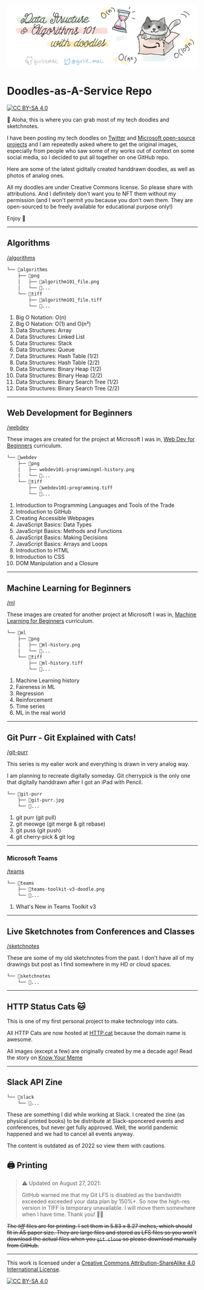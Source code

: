 
![header image](header.png)

# Doodles-as-A-Service Repo

[![CC BY-SA 4.0][cc-by-sa-shield]][cc-by-sa]

👋 Aloha, this is where you can grab most of my tech doodles and sketchnotes.

I have been posting my tech doodles on [Twitter](https://twitter.com/girlie_mac) and [Microsoft open-source projects](https://github.com/microsoft/) and I am repeatedly asked where to get the original images, especially from people who saw some of my works out of context on some social media, so I decided to put all together on one GitHub repo.

Here are some of the latest giditally created handdrawn doodles, as well as photos of analog ones.

All my doodles are under Creative Commons license. So please share with attributions. And I definitely don't want you to NFT them without my permission (and I won't permit you because you don't own them. They are open-sourced to be freely available for educational purpose only!)

Enjoy 🌺

---

## Algorithms
[/algorithms](/algorithms)

```
└── 📁algorithms
    ├── 📁png
    │   ├── 📄algorithm101_file.png
    │   └── 📄...
    └── 📁tiff
        ├── 📄algorithm101_file.tiff
        └── 📄...
```

1. Big O Notation: O(n)
2. Big O Natation: O(1) and O(n²)
3. Data Structures: Array
4. Data Structures: Linked List
5. Data Structures: Stack
6. Data Structures: Queue
7. Data Structures: Hash Table (1/2)
8. Data Structures: Hash Table (2/2)
9. Data Structures: Binary Heap (1/2)
10. Data Structures: Binary Heap (2/2)
11. Data Structures: Binary Search Tree (1/2)
12. Data Structures: Binary Search Tree (2/2)

---

## Web Development for Beginners
[/webdev](/webdev)

These images are created for the project at Microsoft I was in, [Web Dev for Beginners](https://github.com/microsoft/Web-Dev-For-Beginners)
curriculum. 

```
└── 📁webdev
    ├── 📁png
    │   ├── webdev101-programmingml-history.png
    │   └── 📄...
    └── 📁tiff
        ├── 📄webdev101-programming.tiff
        └── 📄...
```

1. Introduction to Programming Languages and Tools of the Trade 
2. Introduction to GitHub
3. Creating Accessible Webpages
4. JavaScript Basics: Data Types
5. JavaScript Basics: Methods and Functions
6. JavaScript Basics: Making Decisions
7. JavaScript Basics: Arrays and Loops
8. Introduction to HTML
9. Introduction to CSS
10. DOM Manipulation and a Closure

---

## Machine Learning for Beginners
[/ml](/ml)

These images are created for another project at Microsoft I was in, [Machine Learning for Beginners](https://github.com/microsoft/ML-For-Beginners)
curriculum. 

```
└── 📁ml
    ├── 📁png
    │   ├── 📄ml-history.png
    │   └── 📄...
    └── 📁tiff
        ├── 📄ml-history.tiff
        └── 📄...
```

1. Machine Learning history
1. Faireness in ML
1. Regression
1. Reinforcement
1. Time series
1. ML in the real world

---

## Git Purr - Git Explained with Cats!
[/git-purr](/git-purr)

This series is my ealier work and everything is drawn in very analog way. 

I am planning to recreate digitally someday. Git cherrypick is the only one that digitally handdrawn after I got an iPad with Pencil.

```
└── 📁git-purr
    ├── 📄git-purr.jpg   
    └── 📄...

```

1. git purr (git pull)
1. git meowge (git merge & git rebase)
1. git puss (git push)
1. git cherry-pick & git log

---

### Microsoft Teams
[/teams](/teams)

```
└── 📁teams
    ├── 📄teams-toolkit-v3-doodle.png  
    └── 📄...

```
1. What's New in Teams Toolkit v3

---

## Live Sketchnotes from Conferences and Classes
[/sketchnotes](/sketchnotes)

These are some of my old sketchnotes from the past. I don't have all of my drawings but post as I find somewhere in my HD or cloud spaces.

```
└── 📁sketchnotes  
    └── 📄...

```
---

## HTTP Status Cats 🐱

This is one of my first personal project to make technology into cats. 

All HTTP Cats are now hosted at [HTTP.cat](https://http.cat) because the domain name is awesome.

All images (except a few) are originally created by me a decade ago! Read the story on [Know Your Meme](https://knowyourmeme.com/memes/http-status-cats)

---

## Slack API Zine

```
└── 📁slack  
    └── 📄...

```

These are something I did while working at Slack. I created the zine (as physical printed books) to be distribute at Slack-sponcered events and conferences, but never get fully approved. Well, the world pandemic happened and we had to cancel all events anyway.

The content is outdated as of 2022 so view them with cautions.

## 🖨 Printing

> ⚠️ Updated on August 27, 2021: 
> 
> GitHub warned me that my Git LFS is disabled as the bandwidth exceeded  exceeded your data plan by 150%+.
> So now the high-res version in TIFF is temporary unavailable. I will move them somewhere when I have time. 
> Thank you! 
> 🙇‍♀️

~~The *tiff* files are for printing. I set them in 5.83 x 8.27 inches, which should fit in A5 paper size.
They are large files and stored as LFS files so you won't download the actual files when you `git clone` so please download manually from GitHub.~~

---

This work is licensed under a [Creative Commons Attribution-ShareAlike 4.0
International License][cc-by-sa].

[![CC BY-SA 4.0][cc-by-sa-image]][cc-by-sa]

[cc-by-sa]: https://creativecommons.org/licenses/by-sa/4.0/
[cc-by-sa-image]: https://licensebuttons.net/l/by-sa/4.0/88x31.png
[cc-by-sa-shield]: https://img.shields.io/badge/License-CC%20BY--SA%204.0-lightgrey.svg
